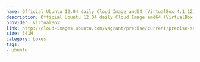 ```yaml
---
name: Official Ubuntu 12.04 daily Cloud Image amd64 (VirtualBox 4.1.12)
description: Official Ubuntu 12.04 daily Cloud Image amd64 (VirtualBox 4.1.12)
provider: VirtualBox
link: http://cloud-images.ubuntu.com/vagrant/precise/current/precise-server-cloudimg-amd64-vagrant-disk1.box
size: 341M
category: boxes
tags:
- ubuntu
---
```

